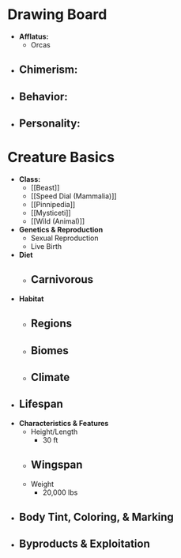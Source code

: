 # Drawing Board
- **Afflatus:**
	- Orcas
- **Chimerism:**
	- 
- **Behavior:**
	- 
- **Personality:**
	- 
# Creature Basics
- **Class:**
	- [[Beast]]
	- [[Speed Dial (Mammalia)]]
	- [[Pinnipedia]]
	- [[Mysticeti]]
	- [[Wild (Animal)]]
- **Genetics & Reproduction**
	- Sexual Reproduction
	- Live Birth
- **Diet**
	- Carnivorous
		- 
- **Habitat**
	- Regions
		- 
	- Biomes
		- 
	- Climate
		- 
- **Lifespan**
	- 
- **Characteristics & Features**
	- Height/Length
		- 30 ft
	- Wingspan
		- 
	- Weight
		- 20,000 lbs
- **Body Tint, Coloring, & Marking**
	- 
- **Byproducts & Exploitation**
	- 